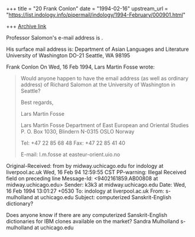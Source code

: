 +++
title = "20 Frank Conlon"
date = "1994-02-16"
upstream_url = "https://list.indology.info/pipermail/indology/1994-February/000901.html"

+++
[Archive link](https://list.indology.info/pipermail/indology/1994-February/000901.html)

Professor Salomon's e-mail address is <rsalomon at u.washington.edu>.

His surface mail address is:  Department of Asian Languages and Literature
			University of Washington DO-21
			Seattle,  WA  98195

Frank Conlon
On Wed, 16 Feb 1994, Lars Martin Fosse wrote:

> Would anyone happen to have the email address (as well as ordinary address)
> of Richard Salomon at the University of Washington in Seattle?
> 
> Best regards,
> 
> Lars Martin Fosse
> 
> 
> Lars Martin Fosse
> Department of East European
> and Oriental Studies
> P. O. Box 1030, Blindern
> N-0315 OSLO Norway
> 
> Tel: +47 22 85 68 48
> Fax: +47 22 85 41 40
> 
> E-mail: l.m.fosse at easteur-orient.uio.no
> 
>  
> 



Original-Received: from 
                   by midway.uchicago.edu for indology at liverpool.ac.uk Wed, 16 
                   Feb 94 12:59:55 CST
PP-warning: Illegal Received field on preceding line
Message-Id: <9402161859.AB00808 at midway.uchicago.edu>
Sender: k3k3 at midway.uchicago.edu
Date: Wed, 16 Feb 1994 13:01:27 +0530
To: indology at liverpool.ac.uk
From: s-mulholland at uchicago.edu
Subject: computerized Sanskrit-English dictionary?

Does anyone know if there are any computerized Sanskrit-English
dictionaries for IBM clones available on the market?
        Sandra Mulholland
        s-mulholland at uchicago.edu






